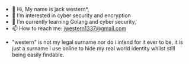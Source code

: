 - 👋 Hi, My name is jack western*,
- 👀 I’m interested in cyber security and encryption
- 🌱 I’m currently learning Golang and cyber security,
- 📫 How to reach me: jwestern1337@gmail.com

* "western" is not my legal surname nor do i intend for it ever to be, it is just a surname i use online to hide my real world identity whilst still being easily findable.
